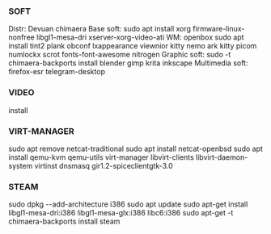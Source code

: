 ### SOFT
Distr: Devuan chimaera
Base soft: sudo apt install xorg firmware-linux-nonfree libgl1-mesa-dri xserver-xorg-video-ati
WM: openbox sudo apt install tint2 plank obconf lxappearance viewnior kitty nemo ark kitty picom numlockx scrot fonts-font-awesome nitrogen
Graphic soft: sudo -t chimaera-backports install blender gimp krita inkscape 
Multimedia soft: firefox-esr telegram-desktop

### VIDEO
install 

### VIRT-MANAGER
sudo apt remove netcat-traditional
sudo apt install netcat-openbsd
sudo apt install qemu-kvm qemu-utils virt-manager libvirt-clients libvirt-daemon-system virtinst dnsmasq gir1.2-spiceclientgtk-3.0

### STEAM
sudo dpkg --add-architecture i386
sudo apt update
sudo apt-get install  libgl1-mesa-dri:i386 libgl1-mesa-glx:i386 libc6:i386
sudo apt-get -t chimaera-backports install steam

